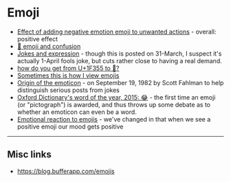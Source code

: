 # Emoji

- [Effect of adding negative emotion emoji to unwanted actions](https://twitter.com/JamesSLock/status/693174003763154944) - overall: positive effect
- [😬 emoji and confusion](http://grouplens.org/blog/investigating-the-potential-for-miscommunication-using-emoji/)
- [Jokes and expression](https://gmail.googleblog.com/2016/03/express-yourself-with-emoji-in-smart-reply.html) - though this is posted on 31-March, I suspect it's actually 1-April fools joke, but cuts rather close to having a real demand.
- [how do you get from U+1F355 to 🍕?](http://meowni.ca/posts/emoji-emoji-emoji/)
- [Sometimes this is how I view emojis](https://cloudup.com/cBL0N6O6Rz5)
- [Origin of the emoticon](https://en.m.wikipedia.org/wiki/Scott_Fahlman#Emoticons) - on September 19, 1982 by Scott Fahlman to help distinguish serious posts from jokes
- [Oxford Dictionary's word of the year, 2015: 😂](http://blog.oxforddictionaries.com/2015/11/word-of-the-year-2015-emoji/) - the first time an emoji (or "pictograph") is awarded, and thus throws up some debate as to whether an emoticon can even be a word.
- [Emotional reaction to emojis](http://thinkprogress.org/culture/2015/11/20/3724423/an-emoji-investigation/) - we've changed in that when we see a positive emoji our mood gets positive

---

## Misc links

- https://blog.bufferapp.com/emojis

